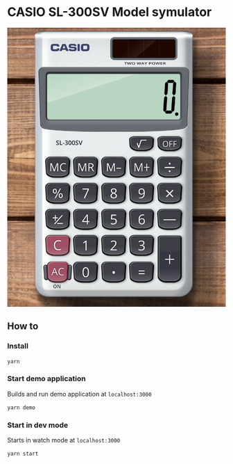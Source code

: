 # CASIO SL-300SV Model symulator

![How it looks like](./src/media/demo.png)

## How to

### Install

    yarn

### Start demo application

Builds and run demo application at `localhost:3000`

    yarn demo

### Start in dev mode

Starts in watch mode at `localhost:3000`

    yarn start

